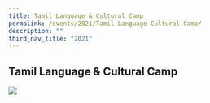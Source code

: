 ```yaml
---
title: Tamil Language & Cultural Camp
permalink: /events/2021/Tamil-Language-Cultural-Camp/
description: ""
third_nav_title: "2021"
---
```

## Tamil Language & Cultural Camp

![](/images/HTL-camp-LAN-Slide.png)